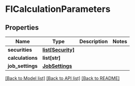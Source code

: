 # FICalculationParameters

## Properties
Name | Type | Description | Notes
------------ | ------------- | ------------- | -------------
**securities** | [**list[Security]**](Security.md) |  | 
**calculations** | **list[str]** |  | 
**job_settings** | [**JobSettings**](JobSettings.md) |  | 

[[Back to Model list]](../README.md#documentation-for-models) [[Back to API list]](../README.md#documentation-for-api-endpoints) [[Back to README]](../README.md)


